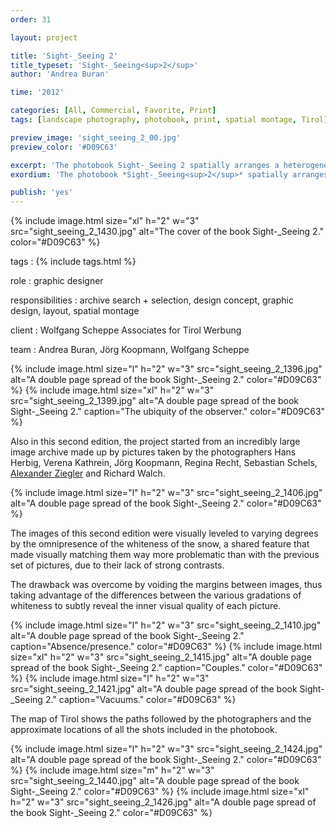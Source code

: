 ```yaml
---
order: 31

layout: project

title: 'Sight-_Seeing 2'
title_typeset: 'Sight-_Seeing<sup>2</sup>'
author: 'Andrea Buran'

time: '2012'

categories: [All, Commercial, Favorite, Print]
tags: [landscape photography, photobook, print, spatial montage, Tirol]

preview_image: 'sight_seeing_2_00.jpg'
preview_color: '#D09C63'

excerpt: 'The photobook Sight-_Seeing 2 spatially arranges a heterogeneous set of collectively taken pictures of Tyrolean winter landscapes—halfway between tourism’s advertising images and contemporary photos.'
exordium: 'The photobook *Sight-_Seeing<sup>2</sup>* spatially arranges a heterogeneous set of collectively taken pictures of Tyrolean winter landscapes—halfway between tourism’s advertising images and contemporary photos.'

publish: 'yes'
---
```


<div class="figures">
    {% include image.html 
        size="xl" 
        h="2" w="3" 
        src="sight_seeing_2_1430.jpg" 
        alt="The cover of the book Sight-_Seeing 2." 
        color="#D09C63" 
    %}
</div>

tags
: {% include tags.html %}

role
: graphic designer

responsibilities
: archive search + selection, design concept, graphic design, layout, spatial montage

client
: Wolfgang Scheppe Associates for Tirol Werbung

team
: Andrea Buran, Jörg Koopmann, Wolfgang Scheppe

<div class="figures">
    {% include image.html 
        size="l" 
        h="2" w="3" 
        src="sight_seeing_2_1396.jpg" 
        alt="A double page spread of the book Sight-_Seeing 2." 
        color="#D09C63" 
    %}
    {% include image.html 
        size="xl" 
        h="2" w="3" 
        src="sight_seeing_2_1399.jpg" 
        alt="A double page spread of the book Sight-_Seeing 2." 
        caption="The ubiquity of the observer." 
        color="#D09C63" 
    %}
</div>

Also in this second edition, the project started from an incredibly large image archive made up by pictures taken by the photographers Hans Herbig, Verena Kathrein, Jörg Koopmann, Regina Recht, Sebastian Schels, [Alexander Ziegler](http://alexanderziegler.com/ "Alexander Ziegler’s website") and Richard Walch.

<div class="figures">
    {% include image.html 
        size="l" 
        h="2" w="3" 
        src="sight_seeing_2_1406.jpg" 
        alt="A double page spread of the book Sight-_Seeing 2." 
        color="#D09C63" 
    %}
</div>

The images of this second edition were visually leveled to varying degrees by the omnipresence of the whiteness of the snow, a shared feature that made visually matching them way more problematic than with the previous set of pictures, due to their lack of strong contrasts.

The drawback was overcome by voiding the margins between images, thus taking advantage of the differences between the various gradations of whiteness to subtly reveal the inner visual quality of each picture.

<div class="figures">
    {% include image.html 
        size="l" 
        h="2" w="3" 
        src="sight_seeing_2_1410.jpg" 
        alt="A double page spread of the book Sight-_Seeing 2." 
        caption="Absence/presence." 
        color="#D09C63" 
    %}
    {% include image.html 
        size="xl" 
        h="2" w="3" 
        src="sight_seeing_2_1415.jpg" 
        alt="A double page spread of the book Sight-_Seeing 2." 
        caption="Couples." 
        color="#D09C63" 
    %}
    {% include image.html 
        size="l" 
        h="2" w="3" 
        src="sight_seeing_2_1421.jpg" 
        alt="A double page spread of the book Sight-_Seeing 2." 
        caption="Vacuums." 
        color="#D09C63" 
    %}
</div>

The map of Tirol shows the paths followed by the photographers and the approximate locations of all the shots included in the photobook.

<div class="figures">
    {% include image.html 
        size="l" 
        h="2" w="3" 
        src="sight_seeing_2_1424.jpg" 
        alt="A double page spread of the book Sight-_Seeing 2." 
        color="#D09C63" 
    %}
    {% include image.html 
        size="m" 
        h="2" w="3" 
        src="sight_seeing_2_1440.jpg" 
        alt="A double page spread of the book Sight-_Seeing 2." 
        color="#D09C63" 
    %}
    {% include image.html 
        size="xl" 
        h="2" w="3" 
        src="sight_seeing_2_1426.jpg" 
        alt="A double page spread of the book Sight-_Seeing 2." 
        color="#D09C63" 
    %}
</div>